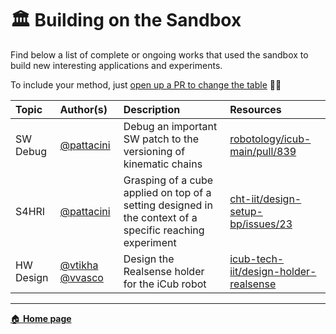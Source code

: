 🏛 Building on the Sandbox
==========================

Find below a list of complete or ongoing works that used the sandbox to build new interesting applications and experiments.

To include your method, just [open up a PR to change the table](https://github.com/robotology/icub-gazebo-grasping-sandbox/edit/master/docs/building-on-sandbox.md) 👋🏻

| Topic | Author(s) | Description | Resources |
| :---  | :---      | :---        | :---      |
| SW Debug | [@pattacini](https://github.com/pattacini) | Debug an important SW patch to the versioning of kinematic chains | [robotology/icub-main/pull/839](https://github.com/robotology/icub-main/pull/839#issuecomment-1312760163) |
| S4HRI | [@pattacini](https://github.com/pattacini) | Grasping of a cube applied on top of a setting designed in the context of a specific reaching experiment | [cht-iit/design-setup-bp/issues/23](https://github.com/cht-iit/design-setup-bp/issues/23) |
| HW Design | [@vtikha](https://github.com/vtikha) [@vvasco](https://github.com/vvasco) | Design the Realsense holder for the iCub robot | [icub-tech-iit/design-holder-realsense](https://github.com/icub-tech-iit/design-holder-realsense) |

---

[🏠 **Home page**](./README.md)
